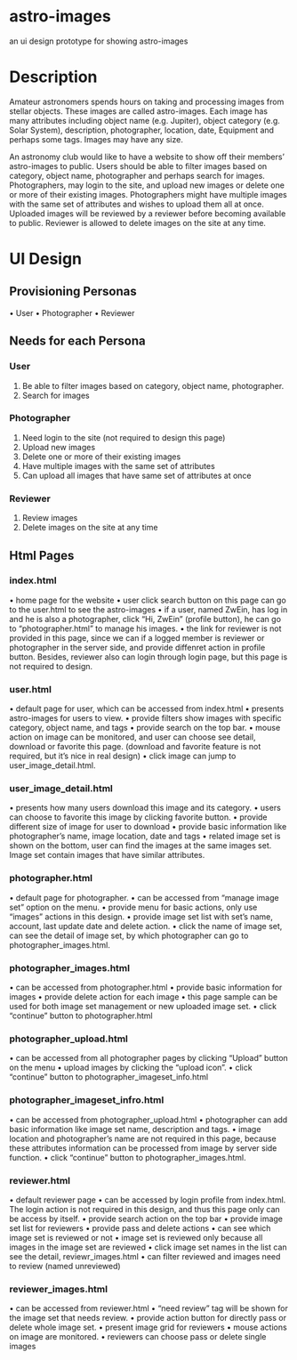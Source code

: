 # astro-images
an ui design prototype for showing astro-images


# Description

Amateur astronomers spends hours on taking and processing images from stellar objects. These images are called astro-images. Each image has many attributes including object name (e.g. Jupiter), object category (e.g. Solar System), description, photographer, location, date, Equipment and perhaps some tags. Images may have any size.

An astronomy club would like to have a website to show off their members’ astro-images to public. Users should be able to filter images based on category, object name, photographer and perhaps search for images. Photographers, may login to the site, and upload new images or delete one or more of their existing images. Photographers might have multiple images with the same set of attributes and wishes to upload them all at once. Uploaded images will be reviewed by a reviewer before becoming available to public. Reviewer is allowed to delete images on the site at any time.

# UI Design

## Provisioning Personas

•   User
•   Photographer
•   Reviewer

## Needs for each Persona

### User

1.  Be able to filter images based on category, object name, photographer.
2.  Search for images

### Photographer

1.  Need login to the site (not required to design this page)
2.  Upload new images
3.  Delete one or more of their existing images
4.  Have multiple images with the same set of attributes
5.  Can upload all images that have same set of attributes at once

### Reviewer

1.  Review images
2.  Delete images on the site at any time

## Html Pages

### index.html

•   home page for the website
•   user click search button on this page can go to the user.html to see the astro-images
•   if a user, named ZwEin, has log in and he is also a photographer, click “Hi, ZwEin” (profile button), he can go to “photographer.html” to manage his images.
•   the link for reviewer is not provided in this page, since we can if a logged member is reviewer or photographer in the server side, and provide diffenret action in profile button. Besides, reviewer also can login through login page, but this page is not required to design.

### user.html

•   default page for user, which can be accessed from index.html
•   presents astro-images for users to view.
•   provide filters show images with specific category, object name, and tags
•   provide search on the top bar.
•   mouse action on image can be monitored, and user can choose see detail, download or favorite this page. (download and favorite feature is not required, but it’s nice in real design)
•   click image can jump to user_image_detail.html.

### user_image_detail.html

•   presents how many users download this image and its category.
•   users can choose to favorite this image by clicking favorite button.
•   provide different size of image for user to download
•   provide basic information like photographer’s name, image location, date and tags
•   related image set is shown on the bottom, user can find the images at the same images set. Image set contain images that have similar attributes. 

### photographer.html

•   default page for photographer.
•   can be accessed from “manage image set” option on the menu.
•   provide menu for basic actions, only use “images” actions in this design.
•   provide image set list with set’s name, account, last update date and delete action.
•   click the name of image set, can see the detail of image set, by which photographer can go to photographer_images.html.

### photographer_images.html

•   can be accessed from photographer.html
•   provide basic information for images
•   provide delete action for each image
•   this page sample can be used for both image set management or new uploaded image set.
•   click “continue” button to photographer.html

### photographer_upload.html

•   can be accessed from all photographer pages by clicking “Upload” button on the menu
•   upload images by clicking the “upload icon”.
•   click “continue” button to photographer_imageset_info.html

### photographer_imageset_infro.html

•   can be accessed from photographer_upload.html
•   photographer can add basic information like image set name, description and tags.
•   image location and photographer’s name are not required in this page, because these attributes information can be processed from image by server side function.
•   click “continue” button to photographer_images.html.

### reviewer.html

•   default reviewer page
•   can be accessed by login profile from index.html. The login action is not required in this design, and thus this page only can be access by itself.
•   provide search action on the top bar
•   provide image set list for reviewers
•   provide pass and delete actions
•   can see which image set is reviewed or not
•   image set is reviewed only because all images in the image set are reviewed
•   click image set names in the list can see the detail, reviewr_images.html
•   can filter reviewed and images need to review (named unreviewed)

### reviewer_images.html

•   can be accessed from reviewer.html
•   “need review” tag will be shown for the image set that needs review.
•   provide action button for directly pass or delete whole image set.
•   present image grid for reviewers
•   mouse actions on image are monitored.
•   reviewers can choose pass or delete single images

